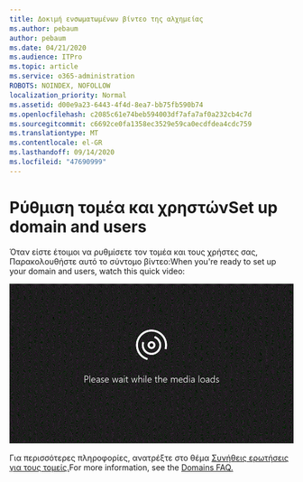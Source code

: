```yaml
---
title: Δοκιμή ενσωματωμένων βίντεο της αλχημείας
ms.author: pebaum
author: pebaum
ms.date: 04/21/2020
ms.audience: ITPro
ms.topic: article
ms.service: o365-administration
ROBOTS: NOINDEX, NOFOLLOW
localization_priority: Normal
ms.assetid: d00e9a23-6443-4f4d-8ea7-bb75fb590b74
ms.openlocfilehash: c2085c61e74beb594003df7afa7af0a232cb4c7d
ms.sourcegitcommit: c6692ce0fa1358ec3529e59ca0ecdfdea4cdc759
ms.translationtype: MT
ms.contentlocale: el-GR
ms.lasthandoff: 09/14/2020
ms.locfileid: "47690999"
---
```

# <a name="set-up-domain-and-users"></a><span data-ttu-id="95de3-102">Ρύθμιση τομέα και χρηστών</span><span class="sxs-lookup"><span data-stu-id="95de3-102">Set up domain and users</span></span>

<span data-ttu-id="95de3-103">Όταν είστε έτοιμοι να ρυθμίσετε τον τομέα και τους χρήστες σας, Παρακολουθήστε αυτό το σύντομο βίντεο:</span><span class="sxs-lookup"><span data-stu-id="95de3-103">When you're ready to set up your domain and users, watch this quick video:</span></span>
  
![Το πρόγραμμα περιήγησής σας δεν υποστηρίζει βίντεο.](media/MSN_Video_Widget.gif)
  
<span data-ttu-id="95de3-106">Για περισσότερες πληροφορίες, ανατρέξτε στο θέμα [Συνήθεις ερωτήσεις για τους τομείς.](https://docs.microsoft.com/microsoft-365/admin/setup/domains-faq)</span><span class="sxs-lookup"><span data-stu-id="95de3-106">For more information, see the [Domains FAQ.](https://docs.microsoft.com/microsoft-365/admin/setup/domains-faq)</span></span>